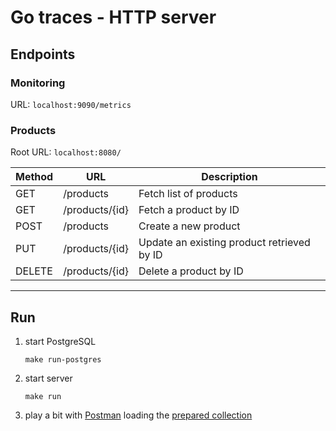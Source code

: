 
# Go traces - HTTP server

## Endpoints

### Monitoring

URL: `localhost:9090/metrics`

### Products

Root URL: `localhost:8080/`

| Method | URL | Description
| --- | --- | --- |
| GET | /products | Fetch list of products |
| GET | /products/{id} | Fetch a product by ID |
| POST | /products | Create a new product |
| PUT | /products/{id} | Update an existing product retrieved by ID |
| DELETE | /products/{id} | Delete a product by ID |

---

## Run

1. start PostgreSQL
    ```shell script
    make run-postgres
    ```

2. start server
    ```shell script
    make run
    ```

3. play a bit with [Postman](https://www.postman.com/) loading the [prepared collection](postman/postman_collection.json)
